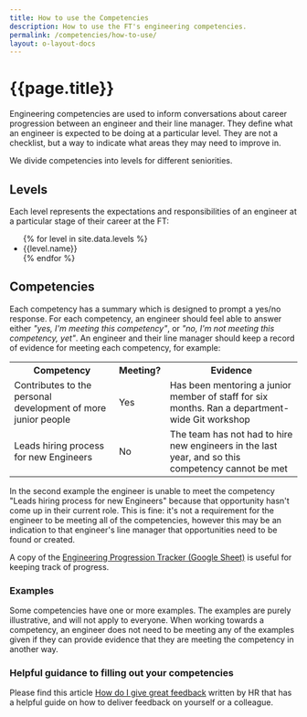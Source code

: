 ```yaml
---
title: How to use the Competencies
description: How to use the FT's engineering competencies.
permalink: /competencies/how-to-use/
layout: o-layout-docs
---
```


# {{page.title}}

Engineering competencies are used to inform conversations about career progression between an engineer and their line manager. They define what an engineer is expected to be doing at a particular level. They are not a checklist, but a way to indicate what areas they may need to improve in.

We divide competencies into levels for different seniorities.

## Levels

Each level represents the expectations and responsibilities of an engineer at a particular stage of their career at the FT:

<ul>
{% for level in site.data.levels %}
	<li>{{level.name}}</li>
{% endfor %}
</ul>


## Competencies

Each competency has a summary which is designed to prompt a yes/no response. For each competency, an engineer should feel able to answer either _"yes, I'm meeting this competency"_, or _"no, I'm not meeting this competency, yet"_. An engineer and their line manager should keep a record of evidence for meeting each competency, for example:

<table class="o-table o-layout__main__single-span" data-o-component="o-table">
	<tr>
		<th>Competency</th>
		<th>Meeting?</th>
		<th>Evidence</th>
	</tr>
	<tr>
		<td>Contributes to the personal development of more junior people</td>
		<td>Yes</td>
		<td>Has been mentoring a junior member of staff for six months. Ran a department-wide Git workshop</td>
	</tr>
	<tr>
		<td>Leads hiring process for new Engineers</td>
		<td>No</td>
		<td>The team has not had to hire new engineers in the last year, and so this competency cannot be met</td>
	</tr>
</table>

In the second example the engineer is unable to meet the competency "Leads hiring process for new Engineers" because that opportunity hasn't come up in their current role. This is fine: it's not a requirement for the engineer to be meeting all of the competencies, however this may be an indication to that engineer's line manager that opportunities need to be found or created.

A copy of the <a href="https://docs.google.com/spreadsheets/d/1V0LIbCQtJsi2iowfJnRTDr4Na4LhNAlJ_UHl9dDQs00/edit" class="o-typography-link--external">Engineering Progression Tracker (Google Sheet)</a> is useful for keeping track of progress.

### Examples

Some competencies have one or more examples. The examples are purely illustrative, and will not apply to everyone. When working towards a competency, an engineer does not need to be meeting any of the examples given if they can provide evidence that they are meeting the competency in another way.

### Helpful guidance to filling out your competencies

Please find this article [How do I give great feedback](https://financialtimes.looop.co/#/topic/22629) written by HR that has a helpful guide on how to deliver feedback on yourself or a colleague.
